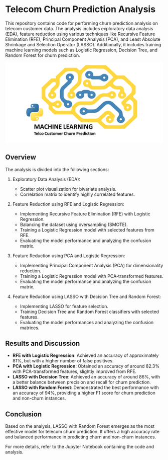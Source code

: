 # Telecom Churn Prediction Analysis

This repository contains code for performing churn prediction analysis on telecom customer data. The analysis includes exploratory data analysis (EDA), feature reduction using various techniques like Recursive Feature Elimination (RFE), Principal Component Analysis (PCA), and Least Absolute Shrinkage and Selection Operator (LASSO). Additionally, it includes training machine learning models such as Logistic Regression, Decision Tree, and Random Forest for churn prediction.

![Telecom churn image](telecom.png)


## Overview

The analysis is divided into the following sections:

1. Exploratory Data Analysis (EDA):
    - Scatter plot visualization for bivariate analysis.
    - Correlation matrix to identify highly correlated features.

2. Feature Reduction using RFE and Logistic Regression:
    - Implementing Recursive Feature Elimination (RFE) with Logistic Regression.
    - Balancing the dataset using oversampling (SMOTE).
    - Training a Logistic Regression model with selected features from RFE.
    - Evaluating the model performance and analyzing the confusion matrix.

3. Feature Reduction using PCA and Logistic Regression:
    - Implementing Principal Component Analysis (PCA) for dimensionality reduction.
    - Training a Logistic Regression model with PCA-transformed features.
    - Evaluating the model performance and analyzing the confusion matrix.

4. Feature Reduction using LASSO with Decision Tree and Random Forest:
    - Implementing LASSO for feature selection.
    - Training Decision Tree and Random Forest classifiers with selected features.
    - Evaluating the model performances and analyzing the confusion matrices.

## Results and Discussion

- **RFE with Logistic Regression**: Achieved an accuracy of approximately 81%, but with a higher number of false positives.
- **PCA with Logistic Regression**: Obtained an accuracy of around 82.3% with PCA-transformed features, slightly improved from RFE.
- **LASSO with Decision Tree**: Achieved an accuracy of around 86%, with a better balance between precision and recall for churn prediction.
- **LASSO with Random Forest**: Demonstrated the best performance with an accuracy of 94%, providing a higher F1 score for churn prediction and non-churn instances.

## Conclusion

Based on the analysis, LASSO with Random Forest emerges as the most effective model for telecom churn prediction. It offers a high accuracy rate and balanced performance in predicting churn and non-churn instances.

For more details, refer to the Jupyter Notebook containing the code and analysis.

